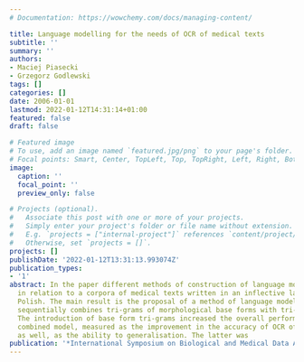 ```yaml
---
# Documentation: https://wowchemy.com/docs/managing-content/

title: Language modelling for the needs of OCR of medical texts
subtitle: ''
summary: ''
authors:
- Maciej Piasecki
- Grzegorz Godlewski
tags: []
categories: []
date: 2006-01-01
lastmod: 2022-01-12T14:31:14+01:00
featured: false
draft: false

# Featured image
# To use, add an image named `featured.jpg/png` to your page's folder.
# Focal points: Smart, Center, TopLeft, Top, TopRight, Left, Right, BottomLeft, Bottom, BottomRight.
image:
  caption: ''
  focal_point: ''
  preview_only: false

# Projects (optional).
#   Associate this post with one or more of your projects.
#   Simply enter your project's folder or file name without extension.
#   E.g. `projects = ["internal-project"]` references `content/project/deep-learning/index.md`.
#   Otherwise, set `projects = []`.
projects: []
publishDate: '2022-01-12T13:31:13.993074Z'
publication_types:
- '1'
abstract: In the paper different methods of construction of language models are discussed
  in relation to a corpora of medical texts written in an inflective language, namely
  Polish. The main result is the proposal of a method of language modelling which
  sequentially combines tri-grams of morphological base forms with tri-grams of words.
  The introduction of base form tri-grams increased the overall performance of the
  combined model, measured as the improvement in the accuracy of OCR of handwriting,
  as well, as the ability to generalisation. The latter was
publication: '*International Symposium on Biological and Medical Data Analysis*'
---
```

